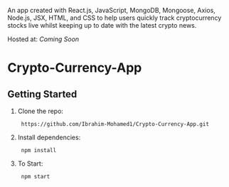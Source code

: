 An app created with React.js, JavaScript, MongoDB, Mongoose, Axios, Node.js, JSX, HTML, and CSS to help users quickly track cryptocurrency stocks live whilst keeping up to date with the latest crypto news.

Hosted at: *Coming Soon*

# Crypto-Currency-App

## Getting Started

1. Clone the repo:  

        https://github.com/Ibrahim-Mohamed1/Crypto-Currency-App.git

2. Install dependencies:  

        npm install
        
3. To Start:

        npm start
